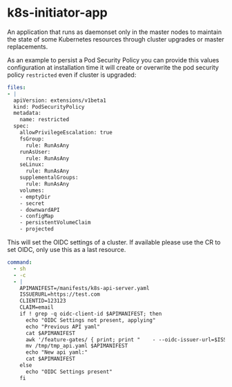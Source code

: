 # k8s-initiator-app

An application that runs as daemonset only in the master nodes to maintain the state of some Kubernetes resources through cluster upgrades or master replacements.

As an example to persist a Pod Security Policy you can provide this values configuration at installation time it will create or overwrite the pod security policy `restricted` even if cluster is upgraded:

```yaml
files:
- |
  apiVersion: extensions/v1beta1
  kind: PodSecurityPolicy
  metadata:
    name: restricted
  spec:
    allowPrivilegeEscalation: true
    fsGroup:
      rule: RunAsAny
    runAsUser:
      rule: RunAsAny
    seLinux:
      rule: RunAsAny
    supplementalGroups:
      rule: RunAsAny
    volumes:
    - emptyDir
    - secret
    - downwardAPI
    - configMap
    - persistentVolumeClaim
    - projected
```



This will set the OIDC settings of a cluster. If available please use the CR to set OIDC, only use this as a last resource.
```yaml
command:
  - sh
  - -c
  - |
    APIMANIFEST=/manifests/k8s-api-server.yaml
    ISSUERURL=https://test.com
    CLIENTID=123123
    CLAIM=email
    if ! grep -q oidc-client-id $APIMANIFEST; then
      echo "OIDC Settings not present, applying"
      echo "Previous API yaml"
      cat $APIMANIFEST
      awk '/feature-gates/ { print; print "    - --oidc-issuer-url=$ISSUERURL\n    - --oidc-client-id=$CLIENTID\n    - --oidc-username-claim=$CLAIM"; next }1' $APIMANIFEST > /tmp/tmp_api.yaml
      mv /tmp/tmp_api.yaml $APIMANIFEST
      echo "New api yaml:"
      cat $APIMANIFEST
    else
      echo "OIDC Settings present"
    fi
```
